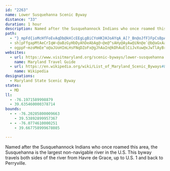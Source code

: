 ```yaml
---
id: "2263"
name: Lower Susquehanna Scenic Byway
distance: "33"
duration: 1 hour
description: Named after the Susquehannock Indians who once roamed this area, the Susquehanna is the largest non-navigable river in the U.S.  This byway travels both sides of the river from Havre de Grace, up to U.S. 1 and back to Perryville.
path:
  - "}_mpFd{ioMcHfFoEvAqDb@kH[cEEgLgBiCYoHK}HJoAYqA_A[?_Bn@oJfF}FpCsBpAsCtBsE`EmG~Ec@AaHsBiDk@yBw@oH}FoF_BgDLgGWmIEwEtAcBx@{P`H}@xAgMdW}CnEyA|Ao@`AaErGmD`HqNgE_@lBy@fCi@hAgFhIaCrFeBnGgD~OiApDeBvEUxAGlCF`AXvAj@zAhApAlDhCpB|BdFhIhJnK`@|@?dAMXsMzO_MbM}ArAoAzAiD~EyBdCuH`IuFfFw@x@cWj_@sAdAyAzAo@vAInBOp@mG`Jy@pBuA`F{A`D}FtJoBpCsBrA}Al@e@d@yArB}CtD}ErGgHlGmCtBuMxLea@xZaMlGiEdA{f@tJcC^su@bPqb@pI{DnAoEdCqCvBoEvEyApBaHbLiA~B}EfOiBzE_MbXiC`HhBAxAZzL~Fvt@d\\fB~Al@lA^`BHrBrAJrDe@rCs@bE_BxBNv@\\bJ|Jx@l@xAt@vGhBpC`AlFtFl@x@ZdBDxDJxAb@jBXh@z@rAvBdClYv[f@p@hDfJdBbCdGfFlAxBzBxFNzASvAmH|MeMtS"
  - sh|pFfgapMtAeCrIqW~@aBzGyHbDyAhDeAbAg@~@e@^sAHy@AyAw@iNn@e`@b@aGxAaLHmAu@eGMY}AmA_@s@}@uLFkAJq@Tg@|BaBvB_CrBy@~@QbIoClA}@r@y@dAsFPuEJ_@t@kAbEyCd@m@L_@X{Ey@aDOqD?kCd@eIh@iCx@gBlCeDrFcFtH_EjNuJzOiOx@cAjHqNjKoPtFaHvB_C|@dBVt@FdAOfBJ^bC~Fn@Sl@EnAR^\n@lBr@tDRr@Xj@zA~A\F~Fy@\?j@P`EfFx@zAx@pCxDzE\|@lEvNdAlGLdEF`AL^rFzIpEfGbDfFlN`UdEnHr@vA|EnMxCvGvBvC`BzAvFvCn@`@h@j@|Pb[lEzI^lAhCtK~BxFnA`HfYtGlD~AbBmGvAmEdKeWp@}BtAoFv@{D~@sGb@yE^iHHaHCyDYqHk@uGaGme@y@POCUQiAwJmAmJUeAmAiE}GuRuAeCgBsBoEkDkHiG{GaH{@q@oJjDyAX{@DqBQiA_@gHgDu@SsC]uI_@uCo@mCwAcCiByQmLsBsBgF_HcEoE
  - ogppF~mzoMmEe^o@aJUoHImLHsFNqDZoFx@gJhAaIn@kDhAuElCiJvXuw@xJwTlAyBrPw]hAmDnAaGj@oGFcF?uBOgDHyBRyA~BuIh@sDHsIC{KRuDZ}Br@oCz@}BbIwP`EmHr@_AfAaAnAsAr@kAt@{BTwARkDI_QzHK?{DOgM~AaBfDqBxCkA^Af@R`@KlB?`AeA`EmCpEoDxDFhSYfh@S
websites:
  - url: https://www.visitmaryland.org/scenic-byways/lower-susquehanna
    name: Maryland Travel Guide
  - url: https://en.wikipedia.org/wiki/List_of_Maryland_Scenic_Byways#Lower_Susquehanna
    name: Wikipedia
designations:
  - Maryland State Scenic Byway
states:
  - MD
ll:
  - -76.1971589998879
  - 39.635460000378714
bounds:
  - - -76.20285800009663
    - 39.53892899957367
  - - -76.0774610000251
    - 39.667758999678085

---
```


Named after the Susquehannock Indians who once roamed this area, the Susquehanna is the largest non-navigable river in the U.S.  This byway travels both sides of the river from Havre de Grace, up to U.S. 1 and back to Perryville.

